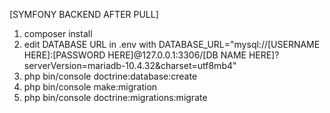 [SYMFONY BACKEND AFTER PULL]
1. composer install
2. edit DATABASE URL in .env with DATABASE_URL="mysql://[USERNAME HERE]:[PASSWORD HERE]@127.0.0.1:3306/[DB NAME HERE]?serverVersion=mariadb-10.4.32&charset=utf8mb4"
3. php bin/console doctrine:database:create
4. php bin/console make:migration
5. php bin/console doctrine:migrations:migrate
